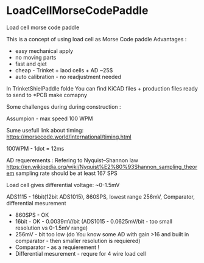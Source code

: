 # LoadCellMorseCodePaddle
Load cell morse code paddle

This is a concept of using load cell as Morse Code paddle
Advantages :
- easy mechanical apply
- no moving parts
- fast and qiet
- cheap - Trinket + laod cells + AD ~25$
- auto calibration - no readjustment needed


In TrinketShielPaddle folde You can find KiCAD files + production files ready to send to *PCB make comapny 


Some challenges during during construction :

Assumpion - max speed 100 WPM

Sume usefull link about timing:
https://morsecode.world/international/timing.html

100WPM - 1dot = 12ms

AD requerements : 
Refering to Nyquist–Shannon law https://en.wikipedia.org/wiki/Nyquist%E2%80%93Shannon_sampling_theorem sampling rate should be at least 167 SPS


Load cell gives differential voltage: ~0-1.5mV


ADS1115 - 16bit(12bit ADS1015), 860SPS, lowest range 256mV, Comparator, differential mesurement
- 860SPS - OK
- 16bit - OK - 0.0039mV/bit (ADS1015 - 0.0625mV/bit - too small resolution vs 0-1.5mV range)
- 256mV - bit too low (do You know some AD with gain >16 and built in comparator - then smaller resolution is requiered)
- Comparator - as a requierement !
- Differential mesurement - requre for 4 wire load cell



